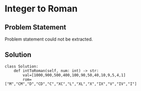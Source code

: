 # Integer to Roman

## Problem Statement

Problem statement could not be extracted.

## Solution

```unknown
class Solution:
    def intToRoman(self, num: int) -> str:
        val=[1000,900,500,400,100,90,50,40,10,9,5,4,1]
        rom=["M","CM","D","CD","C","XC","L","XL","X","IX","V","IV","I"]
        
```